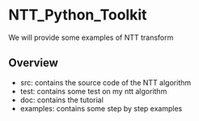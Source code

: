 # NTT_Python_Toolkit
We will provide some examples of NTT transform



## Overview

- src: contains the source code of the NTT algorithm
- test: contains some test on my ntt algorithm
- doc: contains the tutorial 
- examples: contains some step by step examples
